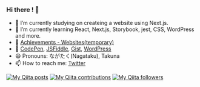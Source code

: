 ### Hi there ! 🐸

- 🔭 I’m currently studying on createing a website using Next.js.
- 🌱 I’m currently learning React, Next.js, Storybook, jest, CSS, WordPress and more.
- 📒 [Achievements - Websites(temporary)](https://nextjs-website-lemon.vercel.app/works)
- 🔗 [CodePen](https://codepen.io/oreo3), [JSFiddle](https://jsfiddle.net/user/takna/fiddles/), [Gist](https://gist.github.com/takunagai), [WordPress](https://profiles.wordpress.org/takna/)
- 😄 Pronouns: ながたく(Nagataku), Takuna
- 📫 How to reach me: [Twitter](https://twitter.com/nagai_shouten)

<p dir="auto"><a href="http://qiita.com/oreo3@github" rel="nofollow"><img src="https://camo.githubusercontent.com/54345c59578ef224a4956a0905f5e1bd4ba3fd6d8ba8fc98402feb579a8a5aad/68747470733a2f2f71696974612d62616467652e6170696170692e6170702f732f706974616e67313936352f706f7374732e737667" alt="My Qiita posts" data-canonical-src="https://qiita-badge.apiapi.app/s/oreo3@github/posts.svg" style="max-width: 100%;"></a> <a href="http://qiita.com/oreo3@github" rel="nofollow"><img src="https://camo.githubusercontent.com/05dc329f570ebda3621ac7176fffd07447a723336e8214358a7021f5e8796591/68747470733a2f2f71696974612d62616467652e6170696170692e6170702f732f706974616e67313936352f636f6e747269627574696f6e732e737667" alt="My Qiita contributions" data-canonical-src="https://qiita-badge.apiapi.app/s/oreo3@github/contributions.svg" style="max-width: 100%;"></a> <a href="http://qiita.com/oreo3@github" rel="nofollow"><img src="https://camo.githubusercontent.com/2d5ca51c63401a855e2d7cd6b816ff2a592850e9cc17cd35a4682c1143b71750/68747470733a2f2f71696974612d62616467652e6170696170692e6170702f732f706974616e67313936352f666f6c6c6f776572732e737667" alt="My Qiita followers" data-canonical-src="https://qiita-badge.apiapi.app/s/oreo3@github/followers.svg" style="max-width: 100%;"></a></p>
